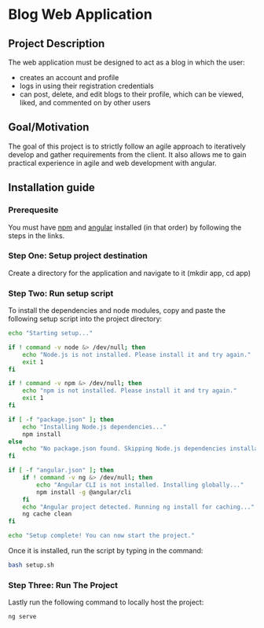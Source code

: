 # Blog Web Application
## Project Description
The web application must be designed to act as a blog in which the user:
* creates an account and profile 
* logs in using their registration credentials 
* can post, delete, and edit blogs to their profile, which can be viewed, liked, and commented on by other users
## Goal/Motivation
The goal of this project is to strictly follow an agile approach to iteratively develop and gather requirements from the client. It also allows me to gain practical experience in agile and web development with angular. 

## Installation guide
### Prerequesite 
You must have [npm](https://docs.npmjs.com/downloading-and-installing-node-js-and-npm) and [angular](https://v17.angular.io/guide/setup-local) installed (in that order) by following the steps in the links. 

### Step One: Setup project destination
Create a directory for the application and navigate to it (mkdir app, cd app)

### Step Two: Run setup script
To install the dependencies and node modules, copy and paste the following setup script into the project directory:
```bash
echo "Starting setup..."

if ! command -v node &> /dev/null; then
    echo "Node.js is not installed. Please install it and try again."
    exit 1
fi

if ! command -v npm &> /dev/null; then
    echo "npm is not installed. Please install it and try again."
    exit 1
fi

if [ -f "package.json" ]; then
    echo "Installing Node.js dependencies..."
    npm install
else
    echo "No package.json found. Skipping Node.js dependencies installation."
fi

if [ -f "angular.json" ]; then
    if ! command -v ng &> /dev/null; then
        echo "Angular CLI is not installed. Installing globally..."
        npm install -g @angular/cli
    fi
    echo "Angular project detected. Running ng install for caching..."
    ng cache clean
fi

echo "Setup complete! You can now start the project."

```

Once it is installed, run the script by typing in the command: 
```bash
bash setup.sh
```

### Step Three: Run The Project 
Lastly run the following command to locally host the project:
```bash
ng serve
```
